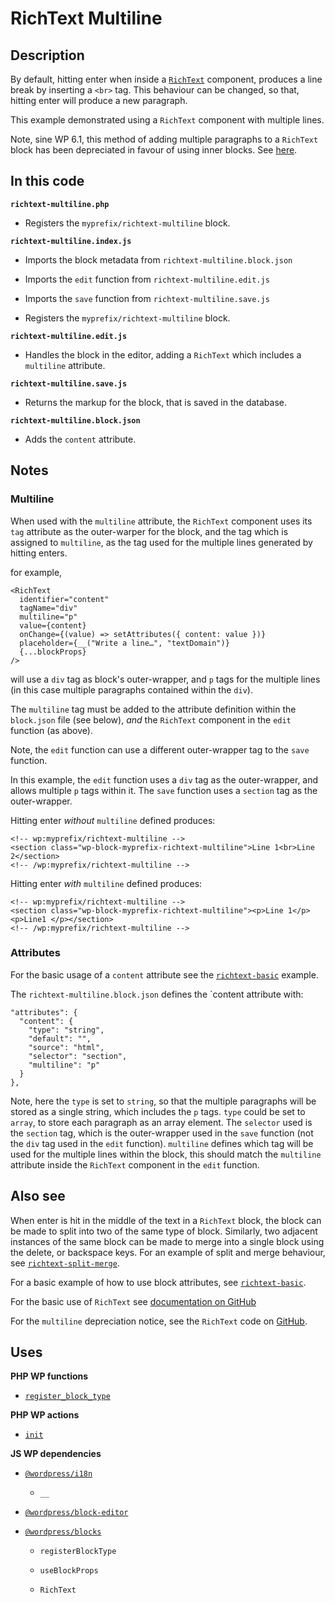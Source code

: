 # RichText Multiline

## Description

By default, hitting enter when inside a [`RichText`](https://github.com/WordPress/gutenberg/blob/trunk/packages/block-editor/src/components/rich-text/README.md) component, produces a line break by inserting a `<br>` tag. This behaviour can be changed, so that, hitting enter will produce a new paragraph.

This example demonstrated using a `RichText` component with multiple lines.

Note, sine WP 6.1, this method of adding multiple paragraphs to a `RichText` block has been depreciated in favour of using inner blocks. See [here](https://github.com/WordPress/gutenberg/blob/wp/6.1/packages/block-editor/src/components/rich-text/index.js#L119).

## In this code

**`richtext-multiline.php`**

- Registers the `myprefix/richtext-multiline` block.

**`richtext-multiline.index.js`**

- Imports the block metadata from `richtext-multiline.block.json`

- Imports the `edit` function from `richtext-multiline.edit.js`

- Imports the `save` function from `richtext-multiline.save.js`

- Registers the `myprefix/richtext-multiline` block.

**`richtext-multiline.edit.js`**

- Handles the block in the editor, adding a `RichText` which includes a `multiline` attribute.

**`richtext-multiline.save.js`**

- Returns the markup for the block, that is saved in the database.

**`richtext-multiline.block.json`**

- Adds the `content` attribute.

## Notes

### Multiline

When used with the `multiline` attribute, the `RichText` component uses its `tag` attribute as the outer-warper for the block, and the tag which is assigned to `multiline`, as the tag used for the multiple lines generated by hitting enters.

for example,

```
<RichText
  identifier="content"
  tagName="div"
  multiline="p"
  value={content}
  onChange={(value) => setAttributes({ content: value })}
  placeholder={__("Write a line…", "textDomain")}
  {...blockProps}
/>
```

will use a `div` tag as block's outer-wrapper, and `p` tags for the multiple lines (in this case multiple paragraphs contained within the `div`).

The `multiline` tag must be added to the attribute definition within the `block.json` file (see below), _and_ the `RichText` component in the `edit` function (as above).

Note, the `edit` function can use a different outer-wrapper tag to the `save` function.

In this example, the `edit` function uses a `div` tag as the outer-wrapper, and allows multiple `p` tags within it. The `save` function uses a `section` tag as the outer-wrapper.

Hitting enter *without* `multiline` defined produces:

```
<!-- wp:myprefix/richtext-multiline -->
<section class="wp-block-myprefix-richtext-multiline">Line 1<br>Line 2</section>
<!-- /wp:myprefix/richtext-multiline -->
```

Hitting enter *with* `multiline` defined produces:

```
<!-- wp:myprefix/richtext-multiline -->
<section class="wp-block-myprefix-richtext-multiline"><p>Line 1</p><p>Line1 </p></section>
<!-- /wp:myprefix/richtext-multiline -->
```

### Attributes

For the basic usage of a `content` attribute see the [`richtext-basic`](../richtext-basic/) example.

The `richtext-multiline.block.json` defines the `content attribute with:

```
"attributes": {
  "content": {
    "type": "string",
    "default": "",
    "source": "html",
    "selector": "section",
    "multiline": "p"
  }
},
```

Note, here the `type` is set to `string`, so that the multiple paragraphs will be stored as a single string, which includes the `p` tags. `type` could be set to `array`, to store each paragraph as an array element. The `selector` used is the `section` tag, which is the outer-wrapper used in the `save` function (not the `div` tag used in the `edit` function). `multiline` defines which tag will be used for the multiple lines within the block, this should match the `multiline` attribute inside the `RichText` component in the `edit` function.

## Also see

When enter is hit in the middle of the text in a `RichText` block, the block can be made to split into two of the same type of block. Similarly, two adjacent instances of the same block can be made to merge into a single block using the delete, or backspace keys. For an example of split and merge behaviour, see [`richtext-split-merge`](../richtext-split-merge/).

For a basic example of how to use block attributes, see [`richtext-basic`](../richtext-basic/).

For the basic use of `RichText` see [documentation on GitHub](https://github.com/WordPress/gutenberg/blob/trunk/packages/block-editor/src/components/rich-text/README.md)

For the `multiline` depreciation notice, see the `RichText` code on [GitHub](https://github.com/WordPress/gutenberg/blob/wp/6.1/packages/block-editor/src/components/rich-text/index.js#L119).

## Uses

**PHP WP functions**

- [`register_block_type`](https://developer.wordpress.org/reference/functions/register_block_type/)

**PHP WP actions**

- [`init`](https://developer.wordpress.org/reference/hooks/init/)

**JS WP dependencies**

- [`@wordpress/i18n`](https://developer.wordpress.org/block-editor/reference-guides/packages/packages-i18n/)

  - `__`

- [`@wordpress/block-editor`](https://developer.wordpress.org/block-editor/reference-guides/packages/packages-block-editor/)

- [`@wordpress/blocks`](https://developer.wordpress.org/block-editor/reference-guides/packages/packages-blocks/)

  - `registerBlockType`

  - `useBlockProps`

  - `RichText`
